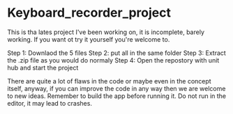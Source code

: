 # Keyboard_recorder_project

This is tha lates project I've been working on, it is incomplete, barely working. If you want ot try it yourself you're welcome to.

Step 1: Downlaod the 5 files
Step 2: put all in the same folder
Step 3: Extract the .zip file as you would do normaly
Step 4: Open the repostory with unit hub and start the project

There are quite a lot of flaws in the code or maybe even in the concept itself, anyway, if you can improve the code in any way then we are welcome to new ideas.
Remember to build the app before running it. Do not run in the editor, it may lead to crashes.
